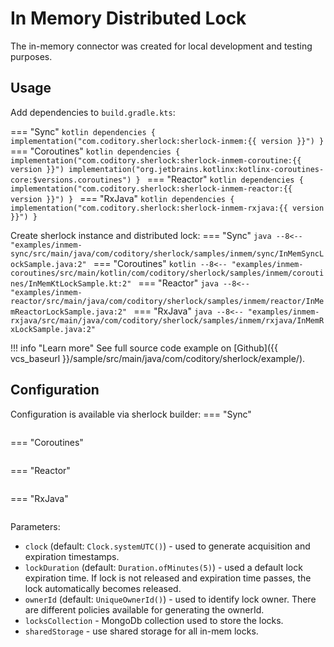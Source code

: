 # In Memory Distributed Lock

The in-memory connector was created for local development and testing purposes.

## Usage
Add dependencies to `build.gradle.kts`:

=== "Sync"
    ```kotlin
    dependencies {
        implementation("com.coditory.sherlock:sherlock-inmem:{{ version }}")
    }
    ```
=== "Coroutines"
    ```kotlin
    dependencies {
        implementation("com.coditory.sherlock:sherlock-inmem-coroutine:{{ version }}")
        implementation("org.jetbrains.kotlinx:kotlinx-coroutines-core:$versions.coroutines")
    }
    ```
=== "Reactor"
    ```kotlin
    dependencies {
        implementation("com.coditory.sherlock:sherlock-inmem-reactor:{{ version }}")
    }
    ```
=== "RxJava"
    ```kotlin
    dependencies {
        implementation("com.coditory.sherlock:sherlock-inmem-rxjava:{{ version }}")
    }
    ```

Create sherlock instance and distributed lock:
=== "Sync"
    ```java
    --8<-- "examples/inmem-sync/src/main/java/com/coditory/sherlock/samples/inmem/sync/InMemSyncLockSample.java:2"
    ```
=== "Coroutines"
    ```kotlin
    --8<-- "examples/inmem-coroutines/src/main/kotlin/com/coditory/sherlock/samples/inmem/coroutines/InMemKtLockSample.kt:2"
    ```
=== "Reactor"
    ```java
    --8<-- "examples/inmem-reactor/src/main/java/com/coditory/sherlock/samples/inmem/reactor/InMemReactorLockSample.java:2"
    ```
=== "RxJava"
    ```java
    --8<-- "examples/inmem-rxjava/src/main/java/com/coditory/sherlock/samples/inmem/rxjava/InMemRxLockSample.java:2"
    ```

!!! info "Learn more"
    See full source code example on  [Github]({{ vcs_baseurl }}/sample/src/main/java/com/coditory/sherlock/example/).

## Configuration

Configuration is available via sherlock builder:
=== "Sync"
```java
```
=== "Coroutines"
```kotlin
```
=== "Reactor"
```java
```
=== "RxJava"
```java
```

Parameters:

- `clock` (default: `Clock.systemUTC()`) - used to generate acquisition and expiration timestamps.
- `lockDuration` (default: `Duration.ofMinutes(5)`) - used a default lock expiration time.
  If lock is not released and expiration time passes, the lock automatically becomes released.
- `ownerId` (default: `UniqueOwnerId()`) - used to identify lock owner.
  There are different policies available for generating the ownerId.
- `locksCollection` - MongoDb collection used to store the locks.
- `sharedStorage` - use shared storage for all in-mem locks.